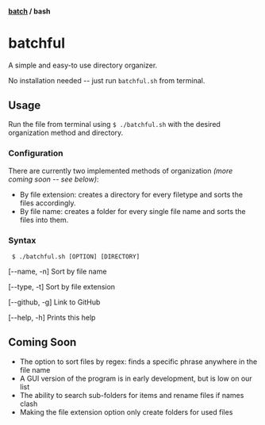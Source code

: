 #### [batch](https://github.com/3174N/batchful/tree/master/) / bash
# batchful
A simple and easy-to use directory organizer. 

No installation needed -- just run `batchful.sh` from terminal.

## Usage
Run the file from terminal using `$ ./batchful.sh` with the desired organization method and directory.

### Configuration
There are currently two implemented methods of organization *(more coming soon -- see below)*: 
- By file extension: creates a directory for every filetype and sorts the files accordingly. 
- By file name: creates a folder for every single file name and sorts the files into them.

### Syntax
` $ ./batchful.sh [OPTION] [DIRECTORY]`

[--name, -n] Sort by file name

[--type, -t] Sort by file extension

[--github, -g] Link to GitHub

[--help, -h] Prints this help

## Coming Soon
- The option to sort files by regex: finds a specific phrase anywhere in the file name
- A GUI version of the program is in early development, but is low on our list
- The ability to search sub-folders for items and rename files if names clash
- Making the file extension option only create folders for used files
